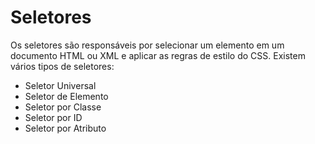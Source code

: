 # Seletores

Os seletores são responsáveis por selecionar um elemento em um documento HTML ou XML e aplicar as regras de estilo do CSS. Existem vários tipos de seletores:

* Seletor Universal
* Seletor de Elemento
* Seletor por Classe
* Seletor por ID
* Seletor por Atributo
